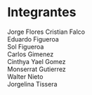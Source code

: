 # Integrantes

Jorge Flores
Cristian Falco  
Eduardo Figueroa  
Sol Figueroa  
Carlos Gimenez  
Cinthya Yael Gomez  
Monserrat Gutierrez  
Walter Nieto  
Jorgelina Tissera  




